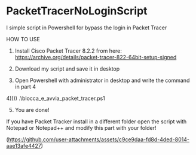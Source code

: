 # PacketTracerNoLoginScript
I simple script in Powershell for bypass the login in Packet Tracer


HOW TO USE

1) Install Cisco Packet Tracer 8.2.2 from here: https://archive.org/details/packet-tracer-822-64bit-setup-signed

2) Download my script and save it in desktop

3) Open Powershell with administrator in desktop and write the command in part 4

4))))                .\blocca_e_avvia_packet_tracer.ps1

5) You are done!


If you have Packet Tracker install in a different folder open the script with Notepad or Notepad++ and modify this part with your folder!

(https://github.com/user-attachments/assets/c9ce9daa-fd8d-4ded-8014-aae13afe4427)

